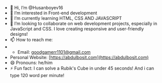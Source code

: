 - 👋 Hi, I’m @Husanboyev16
- 👀 I’m interested in Front-end development
- 🌱 I’m currently learning HTML, CSS AND JAVASCRIPT
- 💞️ I’m looking to collaborate on  web development projects, especially in JavaScript and CSS. I love creating responsive and user-friendly designs!
- 📫 How to reach me:
- - Email: goodgamerr1101@gmail.com
- Personal Website: [https://abdulbosit.com](https://abdulbosit.com)
- 😄 Pronouns: he/him
- ⚡ Fun fact: I can solve a Rubik's Cube in under 45 seconds! And i can type 120 word per minute!

<!---
Husanboyev16/Husanboyev16 is a ✨ special ✨ repository because its `README.md` (this file) appears on your GitHub profile.
You can click the Preview link to take a look at your changes.
--->
